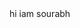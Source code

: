  <!DOCTYPE html>
<html lang="en">
<head>
    <meta charset="UTF-8">
    <meta http-equiv="X-UA-Compatible" content="IE=edge">
    <meta name="viewport" content="width=device-width, initial-scale=1.0">
    <title>date</title>
</head>
<body>
    hi iam sourabh
    <script "use strict";

let registrationNo = prompt( "enter your registration no" );
if ( ( registrationNo >= "000194" ) && ( registrationNo <= "002566" ) ){
    alert( "The date for collecting your registration is 13/06/2022" )
} 
     else if ( ( registrationNo >="002588") && ( registrationNo <= "004449") ) {
    alert ("The date for collecting your registration is 15/06/2022")
}
    else if ( ( registrationNo >="004454") && ( registrationNo <= "007452") ) {
    alert ("The date for collecting your registration is 16/06/2022")
}
else if ( ( registrationNo >="007492") && ( registrationNo <= "010327") ) {
    alert ("The date for collecting your registration is 17/06/2022")
}
else if ( ( registrationNo >="010388") && ( registrationNo <= "020570") ) {
    alert ("The date for collecting your registration is 18/06/2022")
}  </script>
</body>
</html>
